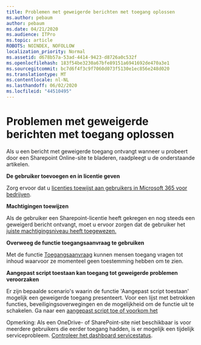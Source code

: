 ```yaml
---
title: Problemen met geweigerde berichten met toegang oplossen
ms.author: pebaum
author: pebaum
ms.date: 04/21/2020
ms.audience: ITPro
ms.topic: article
ROBOTS: NOINDEX, NOFOLLOW
localization_priority: Normal
ms.assetid: d678b57a-53ad-4414-9423-d8726a0c532f
ms.openlocfilehash: 183f54be3230a67bfe89151a6941692de470a3e1
ms.sourcegitcommit: bc7d6f4f3c9f7060d073f5130e1ec856e248d020
ms.translationtype: MT
ms.contentlocale: nl-NL
ms.lasthandoff: 06/02/2020
ms.locfileid: "44510495"
---
```

# <a name="troubleshoot-access-denied-messages"></a>Problemen met geweigerde berichten met toegang oplossen

Als u een bericht met geweigerde toegang ontvangt wanneer u probeert door een Sharepoint Online-site te bladeren, raadpleegt u de onderstaande artikelen.

**De gebruiker toevoegen en in licentie geven**

Zorg ervoor dat u [licenties toewijst aan gebruikers in Microsoft 365 voor bedrijven](https://docs.microsoft.com/microsoft-365/admin/add-users/add-users).

**Machtigingen toewijzen**

Als de gebruiker een Sharepoint-licentie heeft gekregen en nog steeds een geweigerd bericht ontvangt, moet u ervoor zorgen dat de gebruiker het [juiste machtigingsniveau heeft toegewezen.](https://docs.microsoft.com/sharepoint/understanding-permission-levels)

**Overweeg de functie toegangsaanvraag te gebruiken**

Met de functie [Toegangsaanvraag](https://support.office.com/article/Set-up-and-manage-access-requests-94B26E0B-2822-49D4-929A-8455698654B3) kunnen mensen toegang vragen tot inhoud waarvoor ze momenteel geen toestemming hebben om te zien. 

**Aangepast script toestaan kan toegang tot geweigerde problemen veroorzaken**

Er zijn bepaalde scenario's waarin de functie 'Aangepast script toestaan' mogelijk een geweigerde toegang presenteert. Voor een lijst met betrokken functies, beveiligingsoverwegingen en de mogelijkheid om de functie uit te schakelen. Ga naar een [aangepast script toe of voorkom het](https://docs.microsoft.com/sharepoint/allow-or-prevent-custom-script)

Opmerking: Als een OneDrive- of SharePoint-site niet beschikbaar is voor meerdere gebruikers die eerder toegang hadden, is er mogelijk een tijdelijk serviceprobleem. [Controleer het dashboard servicestatus](https://portal.office.com/adminportal/home#/servicehealth).


  

